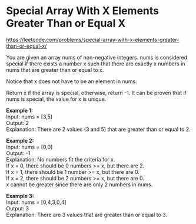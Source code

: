 # Special Array With X Elements Greater Than or Equal X
https://leetcode.com/problems/special-array-with-x-elements-greater-than-or-equal-x/

You are given an array nums of non-negative integers. nums is considered special if there exists a number x such that there are exactly x numbers in nums that are greater than or equal to x.

Notice that x does not have to be an element in nums.

Return x if the array is special, otherwise, return -1. It can be proven that if nums is special, the value for x is unique.


<b>Example 1:</b>\
Input: nums = [3,5]\
Output: 2\
Explanation: There are 2 values (3 and 5) that are greater than or equal to 2.

<b>Example 2:</b>\
Input: nums = [0,0]\
Output: -1\
Explanation: No numbers fit the criteria for x.\
If x = 0, there should be 0 numbers >= x, but there are 2.\
If x = 1, there should be 1 number >= x, but there are 0.\
If x = 2, there should be 2 numbers >= x, but there are 0.\
x cannot be greater since there are only 2 numbers in nums.

<b>Example 3:</b>\
Input: nums = [0,4,3,0,4]\
Output: 3\
Explanation: There are 3 values that are greater than or equal to 3.